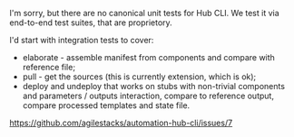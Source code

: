 I'm sorry, but there are no canonical unit tests for Hub CLI.
We test it via end-to-end test suites, that are proprietory.

I'd start with integration tests to cover:
- elaborate - assemble manifest from components and compare with reference file;
- pull - get the sources (this is currently extension, which is ok);
- deploy and undeploy that works on stubs with non-trivial components and parameters / outputs interaction, compare to reference output, compare processed templates and state file.

https://github.com/agilestacks/automation-hub-cli/issues/7

